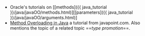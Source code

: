 * Oracle's tutorials on [[methods]({{ java_tutorial }}/java/javaOO/methods.html)][[parameters]({{ java_tutorial }}/java/javaOO/arguments.html)]
* [Method Overloading in Java](https://www.javatpoint.com/method-overloading-in-java) a tutorial from javapoint.com. Also mentions the topic of a related topic ==_type promotion_==.